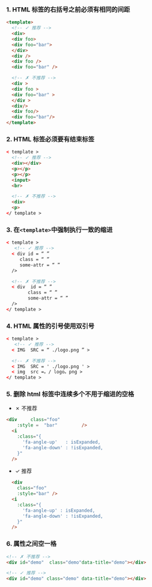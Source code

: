 ### 1. HTML 标签的右括号之前必须有相同的间距

```html
<template>
  <!-- ✓ 推荐 -->
  <div>
  <div foo>
  <div foo="bar">
  </div>
  <div />
  <div foo />
  <div foo="bar" />

  <!-- ✗ 不推荐 -->
  <div >
  <div foo >
  <div foo="bar" >
  </div >
  <div/>
  <div foo/>
  <div foo="bar"/>
</template>
```

### 2. HTML 标签必须要有结束标签

```html
< template >
  <!-- ✓ 推荐 -->
  <div></div>
  <p></p>
  <p></p>
  <input>
  <br>

  <!-- ✗ 不推荐 -->
  <div>
  <p>
</ template >
```

### 3. 在`<template>`中强制执行一致的缩进

```html
< template >
   <!-- ✓ 推荐 --> 
  < div id = “ ”
     class = “ ”
     some-attr = “ ”
  />

  <!-- ✗ 不推荐 --> 
  < div  id = “ ”
        class = “ ”
        some-attr = “ ”
  />
</ template >
```

### 4. HTML 属性的引号使用双引号

```html
< template >
   <!-- ✓ 推荐 --> 
  < IMG  SRC = “ ./logo.png ” >

  <!-- ✗ 不推荐 --> 
  < IMG  SRC = ' ./logo.png ' >
  < img  src =。/ logo。png >
</ template >
```

### 5. 删除 html 标签中连续多个不用于缩进的空格

- ✗ 不推荐

```html
<div     class="foo"
    :style =  "bar"         />
  <i
    :class="{
      'fa-angle-up'   : isExpanded,
      'fa-angle-down' : !isExpanded,
    }"
  />
```
- ✓ 推荐
  
```html
  <div
    class="foo"
    :style="bar" />
  <i
    :class="{
      'fa-angle-up' : isExpanded,
      'fa-angle-down' : !isExpanded,
    }"
  />

```

### 6. 属性之间空一格

``` html
<!-- ✗ 不推荐 -->
<div id="demo"  class="demo"data-title="demo"></div>

<!-- ✓ 推荐 -->
<div id="demo" class="demo" data-title="demo"></div>

```

